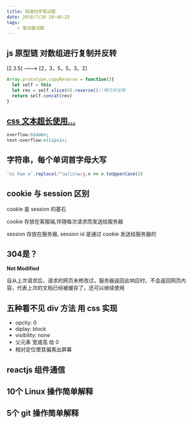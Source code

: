 ```yaml
---
title: 知道创宇笔试题
date: 2018/7/20 20:46:25
tags:
	- 笔试面试题
---
```

## js 原型链 对数组进行复制并反转 

[2.3.5] --->
[2，3，5，5，3，2]

```JavaScript
Array.prototype.copyReverse = function(){
  let self = this
  let rev = self.slice(0).reverse()//拷贝并反转
  return self.concat(rev)
}
```
<!---more-->
## [css 文本超长使用...](https://css-tricks.com/line-clampin/)

```css
overflow:hidden;
text-overflow:ellipsis;
```




## 字符串，每个单词首字母大写

```JavaScript
'ni hao a'.replace(/^\w|\s\w/g,v => v.toUpperCase())
```



 ## cookie 与 session 区别

cookie 是 session 的基石

cookie 存放在客服端,伴随每次请求而发送给服务器

session 存放在服务器, session id 是通过 cookie 发送给服务器的

## 304是？

**Not Modified**

自从上次请求后，请求的网页未修改过，服务器返回此响应时，不会返回网页内容，代表上次的文档已经被缓存了，还可以继续使用

## 五种看不见 div 方法 用 css 实现

- opcity: 0
- diplay: block
- visibility: none
- 父元素 宽或高 给 0
- 相对定位使其偏离出屏幕

## reactjs 组件通信

## 10个 Linux 操作简单解释

## 5个 git 操作简单解释

